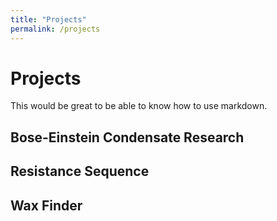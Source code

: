 ```yaml
---
title: "Projects"
permalink: /projects
---
```

# Projects

This would be great to be able to know how to use markdown.

## Bose-Einstein Condensate Research

## Resistance Sequence 

## Wax Finder